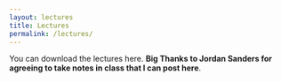 ```yaml
---
layout: lectures
title: Lectures
permalink: /lectures/
---
```

You can download the lectures here. **Big Thanks to Jordan Sanders for agreeing to take notes in class that I can post here**. 
